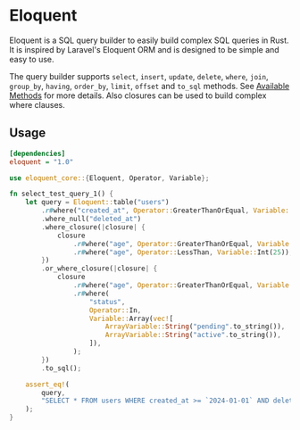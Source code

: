 # Eloquent

Eloquent is a SQL query builder to easily build complex SQL queries in Rust. It is inspired by Laravel's Eloquent ORM and is designed to be simple and easy to use.

The query builder supports `select`, `insert`, `update`, `delete`, `where`, `join`, `group_by`, `having`, `order_by`, `limit`, `offset` and `to_sql` methods. See [Available Methods](./docs/available-methods.md) for more details. Also closures can be used to build complex where clauses.

## Usage

```ini
[dependencies]
eloquent = "1.0"
```

```rust
use eloquent_core::{Eloquent, Operator, Variable};

fn select_test_query_1() {
    let query = Eloquent::table("users")
        .r#where("created_at", Operator::GreaterThanOrEqual, Variable::String("2024-01-01".to_string()))
        .where_null("deleted_at")
        .where_closure(|closure| {
            closure
                .r#where("age", Operator::GreaterThanOrEqual, Variable::Int(18))
                .r#where("age", Operator::LessThan, Variable::Int(25));
        })
        .or_where_closure(|closure| {
            closure
                .r#where("age", Operator::GreaterThanOrEqual, Variable::Int(30))
                .r#where(
                    "status",
                    Operator::In,
                    Variable::Array(vec![
                        ArrayVariable::String("pending".to_string()),
                        ArrayVariable::String("active".to_string()),
                    ]),
                );
        })
        .to_sql();

    assert_eq!(
        query,
        "SELECT * FROM users WHERE created_at >= `2024-01-01` AND deleted_at IS NULL AND (age >= 18 AND age < 25) OR (age >= 30 AND status IN (`pending`, `active`))"
    );
}
```
